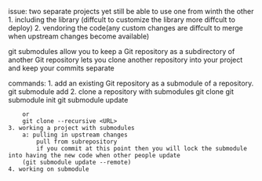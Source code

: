 issue:
    two separate projects yet still be able to use one from winth the other
    1. including the library (diffcult to customize the library more diffcult to deploy)
    2. vendoring the code(any custom changes are diffcult to merge when upstream changes become available)

git submodules allow you to keep a Git repository as a subdirectory of another Git repository
lets you clone another repository into your project and keep your commits separate


commands:
    1. add an existing Git repository as a submodule of a repository.
        git submodule add <URL>
    2. clone a repository with submodules
        git clone <URL>
        git submodule init
        git submodule update

        or 
        git clone --recursive <URL>
    3. working a project with submodules
        a: pulling in upstream changes
            pull from subrepository
            if you commit at this point then you will lock the submodule into having the new code when other people update
        (git submodule update --remote)
    4. working on submodule
